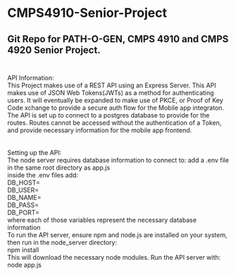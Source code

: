 # CMPS4910-Senior-Project
Git Repo for PATH-O-GEN, CMPS 4910 and CMPS 4920 Senior Project.
<br />
<br />
--------------------------------------
API Information:<br />
This Project makes use of a REST API using an Express Server. This API makes use of JSON Web Tokens(JWTs) as a method for authenticating users. It will eventually be expanded to make use of PKCE, or Proof of Key Code xchange to provide a secure auth flow for the Mobile app integraton. The API is set up to connect to a postgres database to provide for the routes. Routes cannot be accessed without the authentication of a Token, and provide necessary information for the mobile app frontend.
<br />
<br />
<br />
Setting up the API: <br />
The node server requires database information to connect to: add a .env file in the same root directory as app.js <br />
inside the .env files add: <br />
  DB_HOST= <br />
  DB_USER= <br />
  DB_NAME= <br />
  DB_PASS= <br />
  DB_PORT= <br />
  where each of those variables represent the necessary database information <br />
To run the API server, ensure npm and node.js are installed on your system, then run in the node_server directory:<br />
npm install<br />
This will download the necessary node modules. Run the API server with:<br />
node app.js

